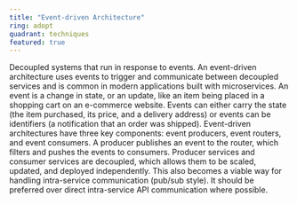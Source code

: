 ```yaml
---
title: "Event-driven Architecture"
ring: adopt
quadrant: techniques
featured: true
---
```


Decoupled systems that run in response to events. An event-driven architecture uses events to
trigger and communicate between decoupled services and is common in modern applications built with
microservices. An event is a change in state, or an update, like an item being placed in a shopping
cart on an e-commerce website. Events can either carry the state (the item purchased, its price, and
a delivery address) or events can be identifiers (a notification that an order was shipped).
Event-driven architectures have three key components: event producers, event routers, and event
consumers. A producer publishes an event to the router, which filters and pushes the events to
consumers. Producer services and consumer services are decoupled, which allows them to be scaled,
updated, and deployed independently. This also becomes a viable way for handling intra-service
communication (pub/sub style). It should be preferred over direct intra-service API communication
where possible.